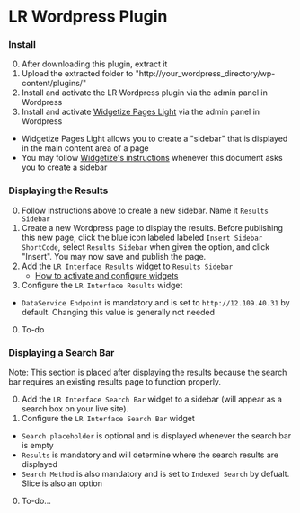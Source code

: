 LR Wordpress Plugin
===================
### Install
0. After downloading this plugin, extract it
0. Upload the extracted folder to "http://your_wordpress_directory/wp-content/plugins/"
0. Install and activate the LR Wordpress plugin via the admin panel in Wordpress
0. Install and activate [Widgetize Pages Light](http://wordpress.org/extend/plugins/widgetize-pages-light/) via the admin panel in Wordpress  
  * Widgetize Pages Light allows you to create a "sidebar" that is displayed in the main content area of a page
  * You may follow [Widgetize's instructions](http://otwthemes.com/online-documentation-widgetize-pages-light/) whenever this document asks you to create a sidebar

### Displaying the Results
0. Follow instructions above to create a new sidebar. Name it `Results Sidebar`
0. Create a new Wordpress page to display the results. Before publishing this new page, click the blue icon labeled labeled `Insert Sidebar ShortCode`, select `Results Sidebar` when given the option, and click "Insert". You may now save and publish the page.
0. Add the `LR Interface Results` widget to `Results Sidebar` 
   * [How to activate and configure widgets](http://en.support.wordpress.com/widgets/)
0. Configure the `LR Interface Results` widget
  * `DataService Endpoint` is mandatory and is set to `http://12.109.40.31` by default. Changing this value is generally not needed
0. To-do

### Displaying a Search Bar
Note: This section is placed after displaying the results because the search bar requires an existing results page to function properly.

0. Add the `LR Interface Search Bar` widget to a sidebar (will appear as a search box on your live site).
0. Configure the `LR Interface Search Bar` widget
  * `Search placeholder` is optional and is displayed whenever the search bar is empty
  * `Results` is mandatory and will determine where the search results are displayed
  * `Search Method` is also mandatory and is set to `Indexed Search` by defualt. Slice is also an option
0. To-do...
